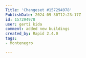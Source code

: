 ```yaml
---
Title: 'Changeset #157294978'
PublishDate: 2024-09-30T12:23:17Z
id: 157294978
user: gerti kida
comment: added new buildings
created_by: Rapid 2.4.0
tags:
- Montenegro

---
```

